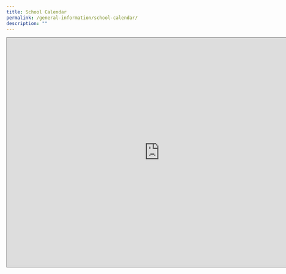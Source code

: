 ```yaml
---
title: School Calendar
permalink: /general-information/school-calendar/
description: ""
---
```

<iframe src="https://calendar.google.com/calendar/embed?height=600&wkst=1&bgcolor=%23ffffff&ctz=Asia%2FSingapore&src=bW9lLmVkdS5zZ19maTVycmpiY2xubHU5cDR2a3ZsbGE0dTdmZ0Bncm91cC5jYWxlbmRhci5nb29nbGUuY29t&color=%23F6BF26" style="border:solid 1px #777" width="800" height="600" frameborder="0" scrolling="no"></iframe>